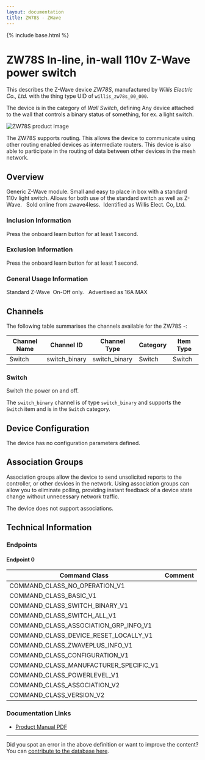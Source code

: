 ```yaml
---
layout: documentation
title: ZW78S - ZWave
---
```


{% include base.html %}

# ZW78S In-line, in-wall 110v Z-Wave power switch
This describes the Z-Wave device *ZW78S*, manufactured by *Willis Electric Co., Ltd.* with the thing type UID of ```willis_zw78s_00_000```.

The device is in the category of *Wall Switch*, defining Any device attached to the wall that controls a binary status of something, for ex. a light switch.

![ZW78S product image](https://opensmarthouse.org/zwavedatabase/918/image/)


The ZW78S supports routing. This allows the device to communicate using other routing enabled devices as intermediate routers.  This device is also able to participate in the routing of data between other devices in the mesh network.

## Overview

Generic Z-Wave module. Small and easy to place in box with a standard 110v light switch. Allows for both use of the standard switch as well as Z-Wave.   Sold online from zwave4less.  Identified as Willis Elect. Co, Ltd.

### Inclusion Information

Press the onboard learn button for at least 1 second.

### Exclusion Information

Press the onboard learn button for at least 1 second.

### General Usage Information

Standard Z-Wave  On-Off only.   Advertised as 16A MAX

## Channels

The following table summarises the channels available for the ZW78S -:

| Channel Name | Channel ID | Channel Type | Category | Item Type |
|--------------|------------|--------------|----------|-----------|
| Switch | switch_binary | switch_binary | Switch | Switch | 

### Switch
Switch the power on and off.

The ```switch_binary``` channel is of type ```switch_binary``` and supports the ```Switch``` item and is in the ```Switch``` category.



## Device Configuration

The device has no configuration parameters defined.

## Association Groups

Association groups allow the device to send unsolicited reports to the controller, or other devices in the network. Using association groups can allow you to eliminate polling, providing instant feedback of a device state change without unnecessary network traffic.

The device does not support associations.
## Technical Information

### Endpoints

#### Endpoint 0

| Command Class | Comment |
|---------------|---------|
| COMMAND_CLASS_NO_OPERATION_V1| |
| COMMAND_CLASS_BASIC_V1| |
| COMMAND_CLASS_SWITCH_BINARY_V1| |
| COMMAND_CLASS_SWITCH_ALL_V1| |
| COMMAND_CLASS_ASSOCIATION_GRP_INFO_V1| |
| COMMAND_CLASS_DEVICE_RESET_LOCALLY_V1| |
| COMMAND_CLASS_ZWAVEPLUS_INFO_V1| |
| COMMAND_CLASS_CONFIGURATION_V1| |
| COMMAND_CLASS_MANUFACTURER_SPECIFIC_V1| |
| COMMAND_CLASS_POWERLEVEL_V1| |
| COMMAND_CLASS_ASSOCIATION_V2| |
| COMMAND_CLASS_VERSION_V2| |

### Documentation Links

* [Product Manual PDF](https://opensmarthouse.org/zwavedatabase/918/reference/ZW78S-manual--20160113.pdf)

---

Did you spot an error in the above definition or want to improve the content?
You can [contribute to the database here](https://opensmarthouse.org/zwavedatabase/918).
